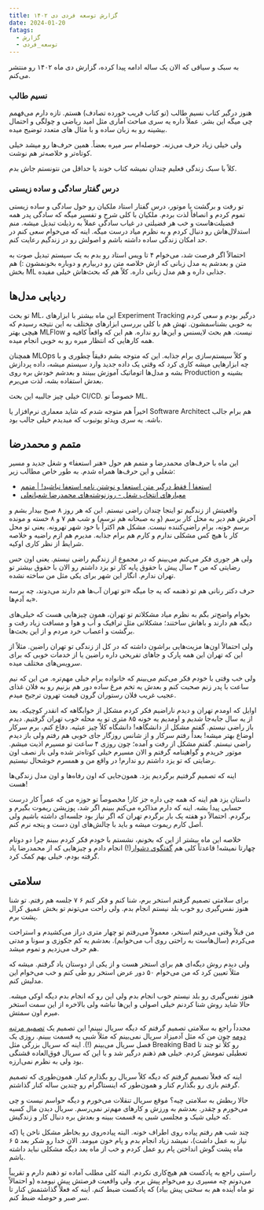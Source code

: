 ```yaml
---
title: گزارش توسعه فردی دی ۱۴۰۲
date: 2024-01-20
fatags:
  - گزارش
  - توسعه_فردی
---
```

به سبک و سیاقی که الان یک ساله ادامه پیدا کرده، گزارش دی ماه ۱۴۰۲ رو منتشر می‌کنم. 

### نسیم طالب
هنوز درگیر کتاب نسیم طالب (تو کتاب فریب خورده تصادف) هستم. تازه دارم می‌فهمم چی میگه این بشر. عملاً داره یه سری مباحث آماری مثل امید ریاضی و چولگی و احتمال بیشینه رو به زبان ساده و با مثال های متعدد توضیح میده. 

ولی خیلی زیاد حرف می‌زنه. حوصله‌ام سر میره بعضاً. همین حرف‌ها رو میشد خیلی کوتاه‌تر و خلاصه‌تر هم نوشت. 

کلاً با سبک زندگی فعلیم چندان نمیشه کتاب خوند یا حداقل من نتونستم جاش بدم. 

### درس گفتار سادگی و ساده زیستی
تو رفت و برگشت با موتور، درس گفتار استاد ملکیان رو حول سادگی و ساده زیستی تموم کردم و انصافاً لذت بردم. ملکیان با کلی شرح و تفسیر میگه که سادگی پدر همه فضیلت‌هاست و خب هر فضیلتی در غیاب سادگی عملاً به رذیلت تبدیل میشه. منم استدلال‌هاش رو دنبال کردم و به نظرم میاد درست میگه. اینه که می‌خوام سعی کنم در حد امکان زندگی ساده‌ داشته باشم و اصولش رو در زندگیم رعایت کنم. 

احتمالاً اگر فرصت شد، می‌خوام ۴ تا ویس استاد رو بدم به یک سیستم تبدیل صوت به متن و بعدشم یه مدل زبانی که ازش خلاصه متن رو دربیارم و دوباره بخونمشون :) هم بخش ML جذابی داره و هم مدل زبانی داره. کلاً هم که بحث‌هاش خیلی مفیده. 

## ردیابی مدل‌ها
تو بحث ML، این ماه بیشتر با ابزارهای Experiment Tracking درگیر بودم و سعی کردم به خوبی بشناسمشون. تهش هم با کلی بررسی ابزارهای مختلف به این نتیجه رسیدم که هیچی بهتر MLFlow نیست. هم بحث لایسنس و این‌ها رو نداره. هم این که واقعاً کافیه و همه کارهایی که انتظار میره رو به خوبی انجام میده.

همچنان MLOps و کلاً سیستم‌سازی برام جذابه. این که متوجه بشم دقیقاً چطوری و با چه ابزارهایی میشه کاری کرد که وقتی یک داده جدید وارد سیستم میشه، داده پردازش بشه و مدل‌ها اتوماتیک آموزش ببینند و بعدشم خودش بره روی Production بشینه و بعدش استفاده بشه، لذت می‌برم. 

خیلی چیز جالبیه این بحث CI/CD. خصوصاً تو ML. 

اخیراً هم متوجه شدم که شاید معماری نرم‌افزار یا Software Architect هم برام جالب باشه. یه سری ویدئو یوتیوب که میدیدم خیلی جالب بود. 
## متمم و محمدرضا
این ماه با حرف‌های محمدرضا و متمم هم حول «هنر استعفا» و شغل جدید و مسیر شغلی و این حرف‌ها همراه شدم. به طور خاص مطالب زیر:
- [استعفا | فقط درگیر متن استعفا و نوشتن نامه استعفا نباشید! | متمم](https://motamem.org/%D8%AF%D8%B1%D8%A8%D8%A7%D8%B1%D9%87-%D8%A7%D8%B3%D8%AA%D8%B9%D9%81%D8%A7/)
- [معیارهای انتخاب شغل - روزنوشته‌های محمدرضا شعبانعلی](https://mrshabanali.com/%D9%85%D8%B9%DB%8C%D8%A7%D8%B1%D9%87%D8%A7%DB%8C-%D8%A7%D9%86%D8%AA%D8%AE%D8%A7%D8%A8-%D8%B4%D8%BA%D9%84/)

واقعیتش از زندگیم تو اینجا چندان راضی نیستم. این که هر روز ۸ صبح بیدار بشم و آخرش هم دیر به محل کار برسم (و به صبحانه هم نرسم) و شب هم ۷ و ۸ خسته و مونده برسم خونه، برام راضی‌کننده نیست. مشکل هم اکثراً با خود شهر تهرونه. یعنی تو محل کار با هیچ کس مشکلی ندارم و کارم هم برام جذابه. مدیرم هم ازم راضیه و خلاصه شرایط از نظر کاری اوکیه. 

ولی هر جوری فکر می‌کنم می‌بینم که در مجموع از زندگیم راضی نیستم. یعنی اون حس رضایتی که من ۳ سال پیش با حقوق پایه کار تو یزد داشتم رو الان با حقوق بیشتر تو تهران ندارم. انگار این شهر برای یکی مثل من ساخته نشده. 

حرف دکتر رنانی هم تو ذهنمه که یه جا میگه «تو تهران آب‌ها هم دارند می‌دوند، چه برسه به آدم‌ها».

بخوام واضح‌تر بگم به نظرم میاد مشکلاتم تو تهران، همون چیزهایی هست که خیلی‌های دیگه هم دارند و باهاش ساختند؛ مشکلاتی مثل ترافیک و آب و هوا و مسافت زیاد رفت و برگشت و اعصاب خرد مردم و از این بحث‌ها. 

ولی احتمالاً اون‌ها مزیت‌هایی براشون داشته که در کل از زندگی تو تهران راضین. مثلاً از این که تهران این همه پارک و جاهای تفریحی داره راضین یا از خدمات خوبی که برای سرویس‌های مختلف میده. 

ولی خب وقتی با خودم فکر می‌کنم می‌بینم که خانواده برام خیلی مهم‌تره. من این که نیم ساعت با پدر زنم صحبت کنم و بعدش یه تخم مرغ ساده دور هم بزنیم رو به فلان غذای عجیب غریب فلان رستوران گرون قیمت تهرون ترجیح میدم. 

اوایل که اومدم تهران و دیدم ناراضیم فکر کردم مشکل از خوابگاهه که انقدر کوچیکه. بعد از یه سال جابه‌جا شدیم و اومدیم یه خونه ۸۵ متری تو یه محله خوب تهران گرفتیم. دیدم باز راضی نیستم. گفتم مشکل از دانشگاهه! دانشگاه کلاً چیز عبثیه. دفاع کنم، برم سرکار اوضاع بهتر میشه! بعداً رفتم سرکار و از شانس روزگار جای خوبی هم رفتم ولی باز دیدم راضی نیستم. گفتم مشکل از رفت و آمده؛ چون روزی ۴ ساعت تو مسیرم اذیت میشم. موتور خریدم و گواهینامه گرفتم و الان مسیرم خیلی کوتاه‌تر شده ولی باز نصف اون رضایتی که تو یزد داشتم رو ندارم! در واقع من و همسرم خوشحال نیستیم. 

اینه که تصمیم گرفتیم برگردیم یزد. همون‌جایی که اون رفاه‌‌ها و اون مدل زندگی‌ها هست! 

داستان یزد هم اینه که همه چی داره جز کار! مخصوصاً تو حوزه من که عمراً کار درست حسابی پیدا بشه. اینه که دارم مذاکره می‌کنم ببینم اگر شد، پوزیشن ریموت بگیرم و برگردم. احتمالاً دو هفته یک بار برگردم تهران که اگر نیاز بود جلسه‌ای داشته باشیم ولی اصل کارم ریموت میشه و باید با چالش‌های اون دست و پنجه نرم کنم.

خلاصه این ماه بیشتر از این که بخونم، نشستم با خودم فکر کردم ببینم چرا دو دوتام چهارتا نمیشه! قاعدتاً کلی هم [گفتگوی دشوار](https://motamem.org/%D9%81%D8%A7%DB%8C%D9%84-%D8%B5%D9%88%D8%AA%DB%8C-%DA%AF%D9%81%D8%AA%DA%AF%D9%88%D9%87%D8%A7%DB%8C-%D8%AF%D8%B4%D9%88%D8%A7%D8%B1/)(!) انجام دادم و چیزهایی که از محمدرضا یاد گرفته بودم، خیلی بهم کمک کرد. 

## سلامتی
برای سلامتی تصمیم گرفتم استخر برم، شنا کنم و فکر کنم ۶ ۷ جلسه هم رفتم. تو شنا هنوز نفس‌گیری رو خوب بلد نیستم انجام بدم. ولی راحت می‌تونم تو بخش عمیق کرال پشت برم. 

من قبلاً وقتی می‌رفتم استخر، معمولاً می‌رفتم تو چهار متری دراز می‌کشیدم و استراحت می‌کردم (سال‌هاست به راحتی روی آب می‌خوابم). بعدشم یه کم جکوزی و سونا و مدتی هم حرف می‌زدیم و تموم میشد. 

ولی دیدم روش دیگه‌ای هم برای استخر هست و از یکی از دوستان یاد گرفتم. میشه که مثلاً تعیین کرد که من می‌خوام ۵۰ دور عرض استخر رو طی کنم و خب می‌خوام این مدلیش کنم.

هنوز نفس‌گیری رو بلد نیستم خوب انجام بدم ولی این رو که انجام بدم دیگه اوکی میشه. حالا شاید روش شنا کردنم خیلی اصولی و این‌ها نباشه ولی بالاخره از این سمت استخر میرم اون سمتش. 

مجدداً راجع به سلامتی تصمیم گرفتم که دیگه سریال نبینم! این تصمیم یک [تصمیم مرتبه دومه](https://mrshabanali.com/%D8%AA%D8%B5%D9%85%DB%8C%D9%85-%D9%87%D8%A7%DB%8C-%D9%85%D8%B1%D8%AA%D8%A8%D9%87-%D8%AF%D9%88/) چون من که مثل آدمیزاد سریال نمی‌بینم که مثلاً شبی یه قسمت ببینم. روزی یک فصل سریال می‌بینم (!). اینه که سریال بزرگی مثل Breaking Bad رو کلاً تو چند تا تعطیلی تمومش کردم. خیلی هم ذهنم درگیر شد و با این که سریال فوق‌العاده قشنگی بود ولی به نظرم نمی‌ارزه. 

اینه که فعلاً تصمیم‌ گرفتم که دیگه کلاً سریال رو بگذارم کنار. همون‌طوری که تصمیم گرفتم بازی رو بگذارم کنار و همون‌طور که اینستاگرام رو چندین ساله کنار گذاشتم.

حالا ربطش به سلامتی چیه؟ موقع سریال تنقلات می‌خورم و دیگه حواسم نیست و چی می‌خورم و چقدر. بعدشم به ورزش و کارهای مهم‌تر نمی‌رسم. سریال دیدن مال کسیه که خیلی شیک و مجلسی شبی یه قسمت ببینه و بعدش بره دنبال کار و زندگیش.

چند شب هم رفتم پیاده روی اطراف خونه. البته پیاده‌روی رو بخاطر مشکل ناخن پا (که نیاز به عمل داشت)، نمیشد زیاد انجام بدم و پام خون میومد. الان خدا رو شکر بعد ۵ ۶ ماه پشت گوش انداختن پام رو عمل کردم و خب از ماه بعد دیگه مشکلی نباید داشته باشم. 

راستی راجع به پادکست هم هیچ‌کاری نکردم. البته کلی مطلب آماده تو ذهنم دارم و تقریباً می‌دونم چه مسیری رو می‌خوام پیش برم. ولی واقعیت فرصتش پیش نیومده (و احتمالاً تو ماه آینده هم به سختی پیش بیاد) که پادکست ضبط کنم. اینه که فعلاً گذاشتمش کنار تا سر صبر و حوصله ضبط کنم. 

